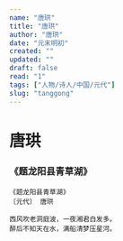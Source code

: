 ```yaml
---
name: "唐珙"
title: "唐珙"
author: "唐珙"
date: "元末明初"
created: ""
updated: ""
draft: false
read: "1"
tags: ["人物/诗人/中国/元代"]
slug: "tanggong"
---
```


# 唐珙

### 《题龙阳县青草湖》

```
《题龙阳县青草湖》
〔元代〕 唐珙

西风吹老洞庭波，一夜湘君白发多。
醉后不知天在水，满船清梦压星河。
```
